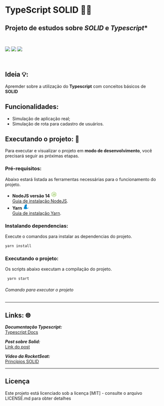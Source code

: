 # TypeScript SOLID 👨‍💻
## Projeto de estudos sobre ***SOLID*** e ***Typescript****

<br>
<p float="left">
 <img src="https://img.shields.io/badge/TypeScript-007ACC?style=for-the-badge&logo=typescript&logoColor=white">
 <img src="https://img.shields.io/badge/Node.js-339933?style=for-the-badge&logo=nodedotjs&logoColor=white">
 <img src="https://img.shields.io/badge/Express.js-000000?style=for-the-badge&logo=express&logoColor=white">
</p>
<br>

## Ideia 💡:
Apremder sobre a utilização do **Typescript** com conceitos básicos de **SOLID**

## Funcionalidades:
- Simulação de aplicação real;
- Simulação de rota para cadastro de usuários.

## Executando o projeto: 🚀
Para executar e visualizar o projeto em **modo de desenvolvimento**, você precisará seguir as próximas etapas.

### Pré-requisitos:
Abaixo estará listada as ferramentas necessárias para o funcionamento do projeto.
- **NodeJS versão 14** <img src="https://raw.githubusercontent.com/PKief/vscode-material-icon-theme/main/icons/nodejs.svg" height="20" /><br>
  [<ins>Guia de instalação NodeJS</ins>](https://nodejs.org/en/).
- **Yarn** <img src="https://raw.githubusercontent.com/PKief/vscode-material-icon-theme/main/icons/yarn.svg" height="20" /><br>
  [<ins>Guia de instalação Yarn</ins>](https://yarnpkg.com/).
  
### Instalando dependencias:
Execute o comandos para instalar as dependencias do projeto.
   ```sh
   yarn install
   ```  
  
### Executando o projeto:
Os scripts abaixo executam a compilação do projeto.
  ```sh
   yarn start 
   ```
   ###### Comando para executar o projeto

---
## Links: 🌐
***Documentação Typescript:***<br>
[<ins>Typescript Docs</ins>](https://www.typescriptlang.org/)

***Post sobre Solid:***<br>
[<ins>Link do post</ins>](https://mari-azevedo.medium.com/princ%C3%ADpios-s-o-l-i-d-o-que-s%C3%A3o-e-porque-projetos-devem-utiliz%C3%A1-los-bf496b82b299)

***Vídeo da RocketSeat:***<br>
[<ins>Princípios SOLID</ins>](https://www.youtube.com/watch?v=vAV4Vy4jfkc&ab_channel=Rocketseat)

---
## Licença
Este projeto está licenciado sob a licença [MIT] - consulte o arquivo LICENSE.md para obter detalhes
